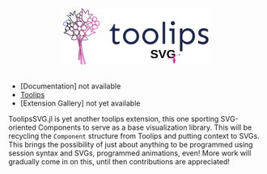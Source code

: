 <div align = "center">
<img src = "https://github.com/ChifiSource/image_dump/blob/main/toolips/toolipsSVG.png"></img>
</br>
</br>
</div>

- [Documentation] not available
- [Toolips](https://github.com/ChifiSource/Toolips.jl)
- [Extension Gallery] not yet available

ToolipsSVG.jl is yet another toolips extension, this one sporting SVG-oriented Components to serve as a base visualization library. This will be recycling the `Component` structure from Toolips and putting context to SVGs. This brings the possibility of just about anything to be programmed using session syntax and SVGs, programmed animations, even! More work will gradually come in on this, until then contributions are appreciated!
